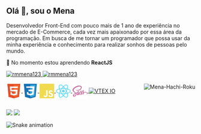 ## Olá 👋, sou o Mena

Desenvolvedor Front-End com pouco mais de 1 ano de experiência no mercado de E-Commerce, cada vez mais apaixonado por essa área da programação. Em busca de me tornar um programador que possa usar da minha experiência e conhecimento para realizar sonhos de pessoas pelo mundo.

🌱 No momento estou aprendendo **ReactJS**

 <div>
  <a href="https://github.com/rmmena123">
  <img height="180em" src="https://github-readme-stats.vercel.app/api/top-langs?username=rmmena123&show_icons=true&theme=dark&locale=en&layout=compact" alt="rmmena123"/>
  <img height="180em" src="https://github-readme-stats.vercel.app/api?username=rmmena123&show_icons=true&theme=dark&locale=pt-br" alt="rmmena123"/>
</div>
<div style="display: inline_block"><br>
  <img align="center" alt="HTML" height="40" width="40" src="https://raw.githubusercontent.com/devicons/devicon/master/icons/html5/html5-original.svg">
  <img align="center" alt="CSS" height="40" width="40" src="https://raw.githubusercontent.com/devicons/devicon/master/icons/css3/css3-original.svg">
  <img align="center" alt="Javascript" height="40" width="40" src="https://raw.githubusercontent.com/devicons/devicon/master/icons/javascript/javascript-plain.svg">
  <img align="center" alt="React" height="40" width="40" src="https://raw.githubusercontent.com/devicons/devicon/master/icons/react/react-original.svg">
  <img align="center" alt="Sass" height="40" width="40" src="https://raw.githubusercontent.com/devicons/devicon/master/icons/sass/sass-original.svg">
  <img align="center" alt="VTEX IO" height="40" width="80" src="https://upload.wikimedia.org/wikipedia/commons/thumb/a/a9/VTEX_Logo.svg/400px-VTEX_Logo.svg.png"> 
  
  <img align="right" alt="Mena-Hachi-Roku" src="https://th.bing.com/th/id/R.f73809f4ce01ecbdcb75d6de1c6271d6?rik=xozi7pcb0KACFA&riu=http%3a%2f%2ffc01.deviantart.net%2ffs70%2ff%2f2012%2f160%2f5%2fb%2finitial_d_1st_stage_gif_icon_by_topgae86turbo-d52uatv.gif&ehk=i47JISRBhm96ckNPCFk4TNr8CbtrvP9yJGlYnH9w0qk%3d&risl=&pid=ImgRaw">
</div>
  
  ##
 
<div> 
  <a href = "mailto:rm.mena86@gmail.com"><img src="https://img.shields.io/badge/-Gmail-%23333?style=for-the-badge&logo=gmail&logoColor=white" target="_blank"></a>
  <a href="https://www.linkedin.com/in/rodrigo-mena-86r32/" target="_blank"><img src="https://img.shields.io/badge/-LinkedIn-%230077B5?style=for-the-badge&logo=linkedin&logoColor=white" target="_blank"></a> 
 
  ![Snake animation](https://github.com/rmmena123/rmmena123/blob/output/github-contribution-grid-snake.svg)
 
</div>
